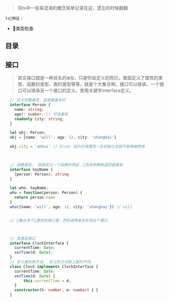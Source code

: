> 将ts中一些易混淆的概念简单记录在这，遗忘的时候翻翻

`ts特征：`
- 类型检查


## 目录

## 接口
> 其实接口就是一种具名的`类型`，只是你自定义的而已，里面定义了属性的类型、函数的类型、类的类型等等，就是个大集合啊。接口可以继承，一个接口可以继承另一个接口的定义。使用关键字interface定义。

```ts
  // 定义对象属性，这是最基本的
  interface Person {
    name: string;
    age?: number; // 可选属性
    readonly city: string;
  }

  let obj: Person;
  obj = {name: 'will', age: 12, city: 'shanghai'}

  obj.city = 'anhui' // Error 因为只读属性一旦初始化后就不能再被修改

  

  // 函数类型， 就是定义一个函数的特征，包括参数和返回值类型
  interface SayName {
    (person: Person): string
  }

  let who: SayName;
  who = function(person: Person) {
    return person.name
  }
  who({name: 'will', age: 12, city: 'shanghai'}) // will


  // 集合多个类型到接口里，然后调用者去实现这个接口



  // 类类型接口
  interface ClockInterface {
    currentTime: Date;
    setTime(d: Date);
  }
  // 定义属性和方法， 定义的方式和上面的不同。
  class Clock implements ClockInterface {
    currentTime: Date;
    setTime(d: Date) {
        this.currentTime = d;
    }
    constructor(h: number, m: number) { }
  }
```

